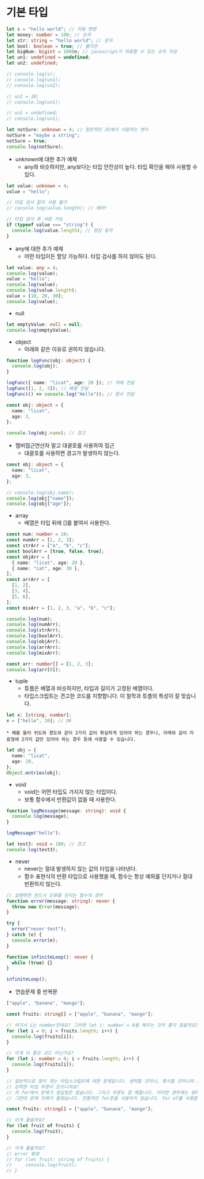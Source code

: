 # 기본 타입

```ts
let s = "hello world"; // 자동 변환
let money: number = 100; // 숫자
let str: string = "hello world"; // 문자
let bool: boolean = true; // 불리언
let bigNum: bigint = 1000n; // javascript가 허용할 수 있는 숫자 이상
let un1: undefined = undefined;
let un2: undefined;

// console.log(s);
// console.log(un1);
// console.log(un2);

// un1 = 10;
// console.log(un1);

// un1 = undefined;
// console.log(un1);

let notSure: unknown = 4; // 일반적인 JS에서 사용하는 변수
notSure = "maybe a string";
notSure = true;
console.log(notSure);
```

- unknown에 대한 추가 예제
  - any와 비슷하지만, any보다는 타입 안전성이 높다. 타입 확인을 해야 사용할 수 있다.

```ts
let value: unknown = 4;
value = "hello";

// 타입 검사 없이 사용 불가
// console.log(value.length); // 에러!

// 타입 검사 후 사용 가능
if (typeof value === "string") {
  console.log(value.length); // 정상 동작
}
```

- any에 대한 추가 예제
  - 어떤 타입이든 할당 가능하다. 타입 검사를 하지 않아도 된다.

```ts
let value: any = 4;
console.log(value);
value = "hello";
console.log(value);
console.log(value.length);
value = [10, 20, 30];
console.log(value);
```

- null

```ts
let emptyValue: null = null;
console.log(emptyValue);
```

- object
  - 아래와 같은 이유로 권하지 않습니다.

```ts
function logFunc(obj: object) {
  console.log(obj);
}

logFunc({ name: "licat", age: 20 }); // 객체 전달
logFunc([1, 2, 3]); // 배열 전달
logFunc(() => console.log("Hello")); // 함수 전달
```

```ts
const obj: object = {
  name: "licat",
  age: 3,
};

console.log(obj.name); // 경고
```

- 멤버접근연산자 말고 대괄호를 사용하여 접근
  - 대괄호를 사용하면 경고가 발생하지 않는다.

```ts
const obj: object = {
  name: "licat",
  age: 3,
};

// console.log(obj.name);
console.log(obj["name"]);
console.log(obj["age"]);
```

- array
  - 배열은 타입 뒤에 []를 붙여서 사용한다.

```ts
const num: number = 10;
const numArr = [1, 2, 3];
const strArr = ["a", "b", "c"];
const boolArr = [true, false, true];
const objArr = [
  { name: "licat", age: 20 },
  { name: "cat", age: 30 },
];
const arrArr = [
  [1, 2],
  [3, 4],
  [5, 6],
];
const mixArr = [1, 2, 3, "a", "b", "c"];

console.log(num);
console.log(numArr);
console.log(strArr);
console.log(boolArr);
console.log(objArr);
console.log(arrArr);
console.log(mixArr);
```

```ts
const arr: number[] = [1, 2, 3];
console.log(arr[0]);
```

- tuple
  - 튜플은 배열과 비슷하지만, 타입과 길이가 고정된 배열이다.
  - 타입스크립트는 견고한 코드를 지향합니다. 이 철학과 튜플의 특성이 잘 맞습니다.

```ts
let x: [string, number];
x = ["hello", 10]; // OK
```

    * 예를 들어 위도와 경도와 같이 2가지 값이 확실하게 있어야 하는 경우나, 아래와 같이 자료형에 2가지 값만 있어야 하는 경우 등에 사용할 수 있습니다.

```ts
let obj = {
  name: "licat",
  age: 10,
};
Object.entries(obj);
```

- void
  - void는 어떤 타입도 가지지 않는 타입이다.
  - 보통 함수에서 반환값이 없을 때 사용한다.

```ts
function logMessage(message: string): void {
  console.log(message);
}

logMessage("hello");
```

```ts
let test3: void = 100; // 경고
console.log(test3);
```

- never
  - never는 절대 발생하지 않는 값의 타입을 나타낸다.
  - 함수 표현식의 반환 타입으로 사용했을 때, 함수는 항상 예외를 던지거나 절대 반환하지 않는다.

```ts
// 실행하면 반드시 오류를 던지는 함수의 경우
function error(message: string): never {
  throw new Error(message);
}

try {
  error("never test");
} catch (e) {
  console.error(e);
}

function infiniteLoop(): never {
  while (true) {}
}

infiniteLoop();
```

- 연습문제 중 반복문

```ts
["apple", "banana", "mango"];
```

```ts
const fruits: string[] = ["apple", "banana", "mango"];

// 여기서 i는 number인데요? 그러면 let i: number = 0를 해주는 것이 좋지 않을까요?
for (let i = 0; i < fruits.length; i++) {
  console.log(fruits[i]);
}

// 이게 더 좋은 코드 아닌가요?
for (let i: number = 0; i < fruits.length; i++) {
  console.log(fruits[i]);
}

// 일반적으로 많이 겪는 타입스크립트에 대한 문제입니다. 생략할 것이냐, 명시할 것이냐의 문제입니다.
// 강력한 타입 추론이 있으니까요!
// 저 for에서 문제가 생길일은 없습니다. 그리고 추론도 잘 해줍니다. 이러한 경우에는 생략해도 됩니다.
// 그런데 문제 자체가 틀렸습니다. 전통적인 for문을 사용하지 않습니다. for of를 사용합니다. google coding convention에도 언급되어 있습니다. 객체의 요소를 순회할 때는 for of를 사용합니다.
```

```ts
const fruits: string[] = ["apple", "banana", "mango"];

// 이게 좋을까요?
for (let fruit of fruits) {
  console.log(fruit);
}

// 이게 좋을까요?
// error 발생
// for (let fruit: string of fruits) {
//     console.log(fruit);
// }
```
